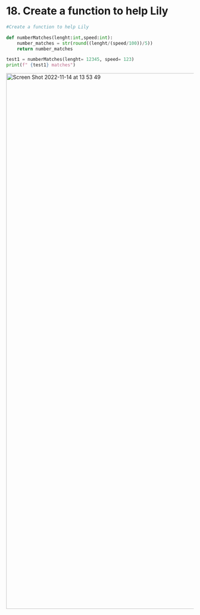 # 18. Create a function to help Lily

```.py
#Create a function to help Lily

def numberMatches(lenght:int,speed:int):
    number_matches = str(round((lenght/(speed/100))/5))
    return number_matches

test1 = numberMatches(lenght= 12345, speed= 123)
print(f" {test1} matches")
```

<img width="1437" alt="Screen Shot 2022-11-14 at 13 53 49" src="https://user-images.githubusercontent.com/111941990/201578263-72821b76-a607-4643-a89c-ec879af079da.png">

